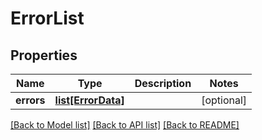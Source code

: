 # ErrorList

## Properties
Name | Type | Description | Notes
------------ | ------------- | ------------- | -------------
**errors** | [**list[ErrorData]**](ErrorData.md) |  | [optional] 

[[Back to Model list]](../README.md#documentation-for-models) [[Back to API list]](../README.md#documentation-for-api-endpoints) [[Back to README]](../README.md)

